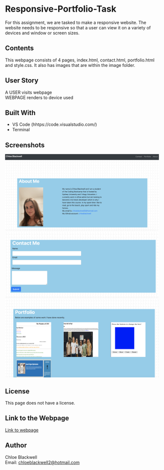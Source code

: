 # Responsive-Portfolio-Task

For this assignment, we are tasked to make a responsive website. The website needs to be responsive so that a user can view it on a variety of devices and window or screen sizes.  

## Contents 

This webpage consists of 4 pages, index.html, contact.html, portfolio.html and style.css. It also has images that are within the image folder. 

## User Story 

A USER visits webpage 
<br>
WEBPAGE renders to device used 


## Built With 

* VS Code (hhtps://code.visualstudio.com/)
* Terminal 

## Screenshots 

<img src="images/About.png">
<img src="images/Contact.png">
<img src="images/Portfolio.png">

## License 

This page does not have a license. 

## Link to the Webpage 

<a href="https://chloeblackwell.github.io/Responsive-Portfolio-Task/">Link to webpage</a>
  
## Author 

Chloe Blackwell 
<br>
Email: chloeblackwell2@hotmail.com
